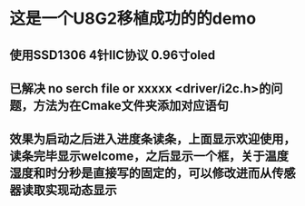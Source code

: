 # 这是一个U8G2移植成功的的demo
## 使用SSD1306 4针IIC协议 0.96寸oled
## 已解决 no serch file or xxxxx <driver/i2c.h>的问题，方法为在Cmake文件夹添加对应语句
## 效果为启动之后进入进度条读条，上面显示欢迎使用，读条完毕显示welcome，之后显示一个框，关于温度湿度和时分秒是直接写的固定的，可以修改进而从传感器读取实现动态显示
